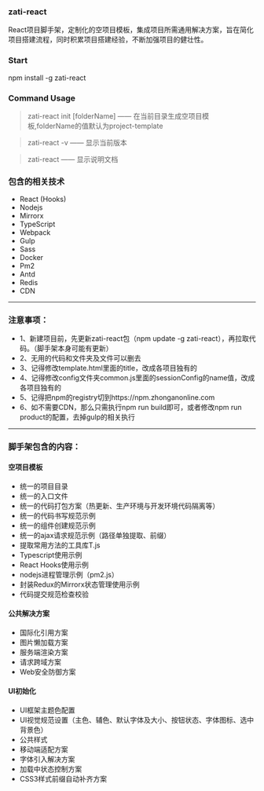 ### zati-react
React项目脚手架，定制化的空项目模板，集成项目所需通用解决方案，旨在简化项目搭建流程，同时积累项目搭建经验，不断加强项目的健壮性。
### Start
npm install -g zati-react


### Command Usage
>zati-react init [folderName]  —— 在当前目录生成空项目模板,folderName的值默认为project-template

>zati-react -v ——  显示当前版本

>zati-react  ——   显示说明文档

### 包含的相关技术
* React (Hooks)
* Nodejs
* Mirrorx
* TypeScript
* Webpack
* Gulp
* Sass
* Docker
* Pm2
* Antd
* Redis
* CDN

----
### 注意事项：
* 1、新建项目前，先更新zati-react包（npm update -g zati-react），再拉取代码。（脚手架本身可能有更新）
* 2、无用的代码和文件夹及文件可以删去
* 3、记得修改template.html里面的title，改成各项目独有的
* 4、记得修改config文件夹common.js里面的sessionConfig的name值，改成各项目独有的
* 5、记得把npm的registry切到https://npm.zhonganonline.com
* 6、如不需要CDN，那么只需执行npm run build即可，或者修改npm run product的配置，去掉gulp的相关执行

----
### 脚手架包含的内容：


#### 空项目模板
* 统一的项目目录
* 统一的入口文件
* 统一的代码打包方案（热更新、生产环境与开发环境代码隔离等）
* 统一的代码书写规范示例
* 统一的组件创建规范示例
* 统一的ajax请求规范示例（路径单独提取、前缀）
* 提取常用方法的工具库T.js
* Typescript使用示例
* React Hooks使用示例
* nodejs进程管理示例（pm2.js）
* 封装Redux的Mirrorx状态管理使用示例
* 代码提交规范检查校验

#### 公共解决方案
* 国际化引用方案
* 图片懒加载方案
* 服务端渲染方案
* 请求跨域方案
* Web安全防御方案


#### UI初始化
* UI框架主题色配置
* UI视觉规范设置（主色、辅色、默认字体及大小、按钮状态、字体图标、选中背景色）
* 公共样式
* 移动端适配方案
* 字体引入解决方案
* 加载中状态控制方案
* CSS3样式前缀自动补齐方案


